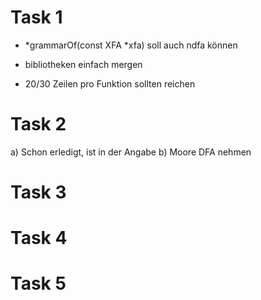 # Task 1
- *grammarOf(const XFA *xfa) soll auch ndfa können
- bibliotheken einfach mergen

- 20/30 Zeilen pro Funktion sollten reichen

# Task 2
a) Schon erledigt, ist in der Angabe
b) Moore DFA nehmen

# Task 3

# Task 4

# Task 5